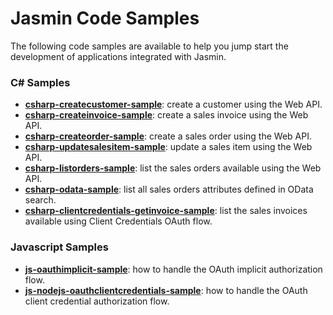 # Jasmin Code Samples

The following code samples are available to help you jump start the development of applications integrated with Jasmin.

### C# Samples

- [**csharp-createcustomer-sample**](csharp-createcustomer-sample): create a customer using the Web API.
- [**csharp-createinvoice-sample**](csharp-createinvoice-sample): create a sales invoice using the Web API.
- [**csharp-createorder-sample**](csharp-createorder-sample): create a sales order using the Web API.
- [**csharp-updatesalesitem-sample**](csharp-updatesalesitem-sample): update a sales item using the Web API.
- [**csharp-listorders-sample**](csharp-listorders-sample): list the sales orders available using the Web API.
- [**csharp-odata-sample**](csharp-odata-sample): list all sales orders attributes defined in OData search.
- [**csharp-clientcredentials-getinvoice-sample**](csharp-clientcredentials-getinvoice-sample): list the sales invoices available using Client Credentials OAuth flow.

### Javascript Samples

- [**js-oauthimplicit-sample**](js-oauthimplicit-sample): how to handle the OAuth implicit authorization flow.
- [**js-nodejs-oauthclientcredentials-sample**](js-nodejs-oauthclientcredentials-sample): how to handle the OAuth client credential authorization flow.
